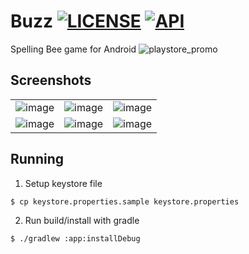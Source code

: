 # Buzz [![LICENSE](https://img.shields.io/badge/License-Mozilla-blue.svg?style=flat)](https://github.com/Plastix/Buzz/blob/4f77caf4d48ba260d303e4535037e222b6911a87/LICENSE) [![API](https://img.shields.io/badge/API-21%2B-brightgreen.svg?style=flat)](https://android-arsenal.com/api?level=21)
Spelling Bee game for Android
![playstore_promo](https://user-images.githubusercontent.com/1526881/114287756-59218f00-9a1e-11eb-8e65-e94799d20772.png)



## Screenshots
| | | |
|--|--|--|
| ![image](https://user-images.githubusercontent.com/1526881/114287838-33e15080-9a1f-11eb-8afd-7582f2fcddec.png) | ![image](https://user-images.githubusercontent.com/1526881/114287844-4196d600-9a1f-11eb-86ca-3aae4f0a8f2d.png) | ![image](https://user-images.githubusercontent.com/1526881/114287852-4d829800-9a1f-11eb-8b6f-eedc01e9d823.png) | 
| ![image](https://user-images.githubusercontent.com/1526881/114287842-39d73180-9a1f-11eb-815a-327f07e66610.png) | ![image](https://user-images.githubusercontent.com/1526881/114287847-45c2f380-9a1f-11eb-8d1b-3f8ea46674e6.png) | ![image](https://user-images.githubusercontent.com/1526881/114287854-54110f80-9a1f-11eb-81ca-5efdc9a2f4a9.png) |

## Running
1. Setup keystore file
```
$ cp keystore.properties.sample keystore.properties
```
2. Run build/install with gradle
```
$ ./gradlew :app:installDebug
```